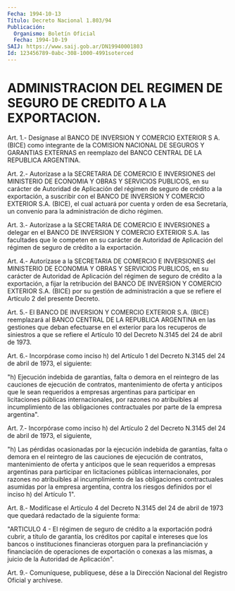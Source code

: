 ```yaml
---
Fecha: 1994-10-13
Título: Decreto Nacional 1.803/94
Publicación:
  Organismo: Boletín Oficial
  Fecha: 1994-10-19
SAIJ: https://www.saij.gob.ar/DN19940001803
Id: 123456789-0abc-308-1000-4991soterced
---
```

# ADMINISTRACION DEL REGIMEN DE SEGURO DE CREDITO A LA EXPORTACION.

<a id="1"></a>
Art. 1.- Desígnase al BANCO DE INVERSION Y COMERCIO EXTERIOR S A. (BICE)  como  integrante  de  la  COMISION NACIONAL DE SEGUROS Y GARANTIAS EXTERNAS en reemplazo del BANCO  CENTRAL  DE LA REPUBLICA ARGENTINA.

<a id="2"></a>
Art.  2.- Autorízase a la SECRETARIA DE COMERCIO E INVERSIONES del MINISTERIO  DE  ECONOMIA  Y  OBRAS  Y SERVICIOS PUBLICOS, en su carácter  de  Autoridad  de  Aplicación del régimen  de  seguro  de crédito a la exportación, a suscribir  con  el BANCO DE INVERSION Y COMERCIO EXTERIOR S.A. (BICE), el cual actuará  por  cuenta y orden de  esa  Secretaría,  un convenio para la administración  de  dicho régimen.

<a id="3"></a>
Art. 3.- Autorízase a la SECRETARIA DE COMERCIO E INVERSIONES a delegar  en  el  BANCO  DE  INVERSION  Y COMERCIO EXTERIOR S.A. las facultades  que  le  competen  en  su  carácter   de  Autoridad  de Aplicación  del  régimen  de  seguro  de  crédito a la exportación.

<a id="4"></a>
Art.  4.- Autorízase a la SECRETARIA DE COMERCIO E INVERSIONES del MINISTERIO  DE  ECONOMIA  Y  OBRAS  Y SERVICIOS PUBLICOS, en su carácter  de  Autoridad  de  Aplicación del régimen  de  seguro  de crédito  a la exportación, a fijar  la  retribución  del  BANCO  DE INVERSION  Y  COMERCIO  EXTERIOR  S.A.  (BICE)  por  su  gestión de administración  a  que  se  refiere  el  Artículo  2  del  presente Decreto.

<a id="5"></a>
Art. 5.- El BANCO DE INVERSION Y COMERCIO EXTERIOR S.A. (BICE) reemplazará  al  BANCO  CENTRAL  DE  LA  REPUBLICA ARGENTINA en las gestiones que deban efectuarse en el exterior  para  los  recuperos de  siniestros  a  que se refiere el Artículo 10 del Decreto N.3145 del 24 de abril de 1973.

<a id="6"></a>
Art. 6.- Incorpórase como inciso h) del Artículo 1 del Decreto N.3145 del 24 de abril de 1973, el siguiente:

"h)  Ejecución  indebida  de  garantías,  falta  o  demora  en  el reintegro de las cauciones de ejecución de contratos, mantenimiento  de  oferta  y  anticipos  que  le  sean requeridos a empresas  argentinas  para  participar  en  licitaciones   públicas internacionales,  por  razones no atribuibles al incumplimiento  de las obligaciones contractuales  por parte de la empresa argentina".

<a id="7"></a>
Art. 7.- Incorpórase como inciso h) del Artículo 2 del Decreto N.3145 del 24 de abril de 1973, el siguiente,

"h)  Las   pérdidas  ocasionadas  por  la  ejecución  indebida  de garantías, falta  o  demora  en  el  reintegro  de las cauciones de ejecución de contratos, mantenimiento de oferta y  anticipos que le sean    requeridos  a  empresas  argentinas  para  participar    en licitaciones  públicas  internacionales, por razones no atribuibles al incumplimiento de las  obligaciones  contractuales  asumidas por la  empresa  argentina, contra los riesgos definidos por el  inciso h) del Artículo 1".

<a id="8"></a>
Art. 8.- Modifícase el Artículo 4 del Decreto N.3145 del 24 de abril  de  1973  que  quedará  redactado  de  la  siguiente  forma:

"ARTICULO  4  -  El  régimen  de seguro de crédito a la exportación podrá cubrir, a título de garantía,  los  créditos  por  capital  e intereses  que los bancos o instituciones financieras otorguen para la prefinanciación  y  financiación de operaciones de exportación o conexas a las mismas, a  juicio  de  la  Autoridad  de Aplicación".

<a id="9"></a>
Art. 9.- Comuníquese, publíquese, dése a la Dirección Nacional del Registro Oficial y archívese.